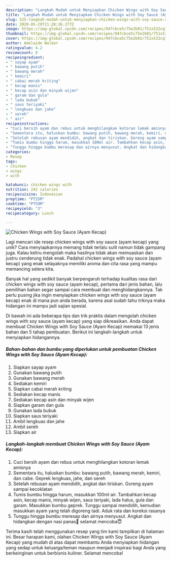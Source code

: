 ```yaml
---
description: "Langkah Mudah untuk Menyiapkan Chicken Wings with Soy Sauce (Ayam Kecap) yang Bikin Ngiler"
title: "Langkah Mudah untuk Menyiapkan Chicken Wings with Soy Sauce (Ayam Kecap) yang Bikin Ngiler"
slug: 525-langkah-mudah-untuk-menyiapkan-chicken-wings-with-soy-sauce-ayam-kecap-yang-bikin-ngiler
date: 2020-05-29T21:28:26.277Z
image: https://img-global.cpcdn.com/recipes/947cbce5c75e2b01/751x532cq70/chicken-wings-with-soy-sauce-ayam-kecap-foto-resep-utama.jpg
thumbnail: https://img-global.cpcdn.com/recipes/947cbce5c75e2b01/751x532cq70/chicken-wings-with-soy-sauce-ayam-kecap-foto-resep-utama.jpg
cover: https://img-global.cpcdn.com/recipes/947cbce5c75e2b01/751x532cq70/chicken-wings-with-soy-sauce-ayam-kecap-foto-resep-utama.jpg
author: Adelaide Walker
ratingvalue: 4.2
reviewcount: 8
recipeingredient:
- " sayap ayam"
- " bawang putih"
- " bawang merah"
- " kemiri"
- " cabai merah kriting"
- " kecap manis"
- " kecap asin dan minyak wijen"
- " garam dan gula"
- " lada bubuk"
- " saus teriyaki"
- " lengkuas dan jahe"
- " sereh"
- " air"
recipeinstructions:
- "Cuci bersih ayam dan rebus untuk menghilangkan kotoran lemak amisnya"
- "Sementara itu, haluskan bumbu: bawang putih, bawang merah, kemiri, dan cabe. Geprek lengkuas, jahe, dan sereh"
- "Setelah rebusan ayam mendidih, angkat dan tiriskan. Goreng ayam sampai kecoklatan"
- "Tumis bumbu hingga harum, masukkan 100ml air. Tambahkan kecap asin, kecap manis, minyak wijen, saus teriyaki, lada halus, gula dan garam. Masukkan bumbu geprek. Tunggu sampai mendidih, kemudian masukkan ayam yang telah digoreng tadi. Aduk rata dan koreksi rasanya"
- "Tunggu hingga bumbu meresap dan airnya menyusut. Angkat dan hidangkan dengan nasi panas🤗 selamat mencoba😇"
categories:
- Resep
tags:
- chicken
- wings
- with

katakunci: chicken wings with 
nutrition: 242 calories
recipecuisine: Indonesian
preptime: "PT25M"
cooktime: "PT59M"
recipeyield: "3"
recipecategory: Lunch

---
```



![Chicken Wings with Soy Sauce (Ayam Kecap)](https://img-global.cpcdn.com/recipes/947cbce5c75e2b01/751x532cq70/chicken-wings-with-soy-sauce-ayam-kecap-foto-resep-utama.jpg)

Lagi mencari ide resep chicken wings with soy sauce (ayam kecap) yang unik? Cara menyiapkannya memang tidak terlalu sulit namun tidak gampang juga. Kalau keliru mengolah maka hasilnya tidak akan memuaskan dan justru cenderung tidak enak. Padahal chicken wings with soy sauce (ayam kecap) yang enak selayaknya memiliki aroma dan cita rasa yang mampu memancing selera kita.



Banyak hal yang sedikit banyak berpengaruh terhadap kualitas rasa dari chicken wings with soy sauce (ayam kecap), pertama dari jenis bahan, lalu pemilihan bahan segar sampai cara membuat dan menghidangkannya. Tak perlu pusing jika ingin menyiapkan chicken wings with soy sauce (ayam kecap) enak di mana pun anda berada, karena asal sudah tahu triknya maka hidangan ini mampu jadi sajian spesial.


Di bawah ini ada beberapa tips dan trik praktis dalam mengolah chicken wings with soy sauce (ayam kecap) yang siap dikreasikan. Anda dapat membuat Chicken Wings with Soy Sauce (Ayam Kecap) memakai 13 jenis bahan dan 5 tahap pembuatan. Berikut ini langkah-langkah untuk menyiapkan hidangannya.

<!--inarticleads1-->

##### Bahan-bahan dan bumbu yang diperlukan untuk pembuatan Chicken Wings with Soy Sauce (Ayam Kecap):

1. Siapkan  sayap ayam
1. Gunakan  bawang putih
1. Gunakan  bawang merah
1. Sediakan  kemiri
1. Siapkan  cabai merah kriting
1. Sediakan  kecap manis
1. Sediakan  kecap asin dan minyak wijen
1. Siapkan  garam dan gula
1. Gunakan  lada bubuk
1. Siapkan  saus teriyaki
1. Ambil  lengkuas dan jahe
1. Ambil  sereh
1. Siapkan  air




<!--inarticleads2-->

##### Langkah-langkah membuat Chicken Wings with Soy Sauce (Ayam Kecap):

1. Cuci bersih ayam dan rebus untuk menghilangkan kotoran lemak amisnya
1. Sementara itu, haluskan bumbu: bawang putih, bawang merah, kemiri, dan cabe. Geprek lengkuas, jahe, dan sereh
1. Setelah rebusan ayam mendidih, angkat dan tiriskan. Goreng ayam sampai kecoklatan
1. Tumis bumbu hingga harum, masukkan 100ml air. Tambahkan kecap asin, kecap manis, minyak wijen, saus teriyaki, lada halus, gula dan garam. Masukkan bumbu geprek. Tunggu sampai mendidih, kemudian masukkan ayam yang telah digoreng tadi. Aduk rata dan koreksi rasanya
1. Tunggu hingga bumbu meresap dan airnya menyusut. Angkat dan hidangkan dengan nasi panas🤗 selamat mencoba😇




Terima kasih telah menggunakan resep yang tim kami tampilkan di halaman ini. Besar harapan kami, olahan Chicken Wings with Soy Sauce (Ayam Kecap) yang mudah di atas dapat membantu Anda menyiapkan hidangan yang sedap untuk keluarga/teman maupun menjadi inspirasi bagi Anda yang berkeinginan untuk berbisnis kuliner. Selamat mencoba!
